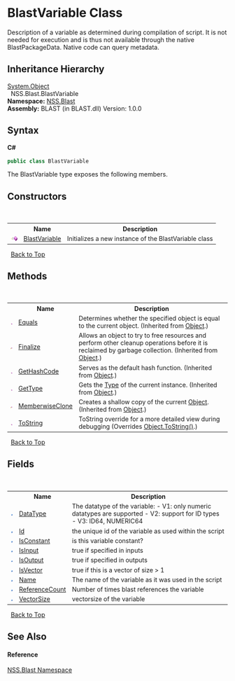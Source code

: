 # BlastVariable Class
 

Description of a variable as determined during compilation of script. It is not needed for execution and is thus not available through the native BlastPackageData. Native code can query metadata.


## Inheritance Hierarchy
<a href="https://docs.microsoft.com/dotnet/api/system.object" target="_blank" rel="noopener noreferrer">System.Object</a><br />&nbsp;&nbsp;NSS.Blast.BlastVariable<br />
**Namespace:**&nbsp;<a href="N_NSS_Blast">NSS.Blast</a><br />**Assembly:**&nbsp;BLAST (in BLAST.dll) Version: 1.0.0

## Syntax

**C#**<br />
``` C#
public class BlastVariable
```

The BlastVariable type exposes the following members.


## Constructors
&nbsp;<table><tr><th></th><th>Name</th><th>Description</th></tr><tr><td>![Public method](media/pubmethod.gif "Public method")</td><td><a href="M_NSS_Blast_BlastVariable__ctor">BlastVariable</a></td><td>
Initializes a new instance of the BlastVariable class</td></tr></table>&nbsp;
<a href="#blastvariable-class">Back to Top</a>

## Methods
&nbsp;<table><tr><th></th><th>Name</th><th>Description</th></tr><tr><td>![Public method](media/pubmethod.gif "Public method")</td><td><a href="https://docs.microsoft.com/dotnet/api/system.object.equals#system-object-equals(system-object)" target="_blank" rel="noopener noreferrer">Equals</a></td><td>
Determines whether the specified object is equal to the current object.
 (Inherited from <a href="https://docs.microsoft.com/dotnet/api/system.object" target="_blank" rel="noopener noreferrer">Object</a>.)</td></tr><tr><td>![Protected method](media/protmethod.gif "Protected method")</td><td><a href="https://docs.microsoft.com/dotnet/api/system.object.finalize#system-object-finalize" target="_blank" rel="noopener noreferrer">Finalize</a></td><td>
Allows an object to try to free resources and perform other cleanup operations before it is reclaimed by garbage collection.
 (Inherited from <a href="https://docs.microsoft.com/dotnet/api/system.object" target="_blank" rel="noopener noreferrer">Object</a>.)</td></tr><tr><td>![Public method](media/pubmethod.gif "Public method")</td><td><a href="https://docs.microsoft.com/dotnet/api/system.object.gethashcode#system-object-gethashcode" target="_blank" rel="noopener noreferrer">GetHashCode</a></td><td>
Serves as the default hash function.
 (Inherited from <a href="https://docs.microsoft.com/dotnet/api/system.object" target="_blank" rel="noopener noreferrer">Object</a>.)</td></tr><tr><td>![Public method](media/pubmethod.gif "Public method")</td><td><a href="https://docs.microsoft.com/dotnet/api/system.object.gettype#system-object-gettype" target="_blank" rel="noopener noreferrer">GetType</a></td><td>
Gets the <a href="https://docs.microsoft.com/dotnet/api/system.type" target="_blank" rel="noopener noreferrer">Type</a> of the current instance.
 (Inherited from <a href="https://docs.microsoft.com/dotnet/api/system.object" target="_blank" rel="noopener noreferrer">Object</a>.)</td></tr><tr><td>![Protected method](media/protmethod.gif "Protected method")</td><td><a href="https://docs.microsoft.com/dotnet/api/system.object.memberwiseclone#system-object-memberwiseclone" target="_blank" rel="noopener noreferrer">MemberwiseClone</a></td><td>
Creates a shallow copy of the current <a href="https://docs.microsoft.com/dotnet/api/system.object" target="_blank" rel="noopener noreferrer">Object</a>.
 (Inherited from <a href="https://docs.microsoft.com/dotnet/api/system.object" target="_blank" rel="noopener noreferrer">Object</a>.)</td></tr><tr><td>![Public method](media/pubmethod.gif "Public method")</td><td><a href="M_NSS_Blast_BlastVariable_ToString">ToString</a></td><td>
ToString override for a more detailed view during debugging
 (Overrides <a href="https://docs.microsoft.com/dotnet/api/system.object.tostring#system-object-tostring" target="_blank" rel="noopener noreferrer">Object.ToString()</a>.)</td></tr></table>&nbsp;
<a href="#blastvariable-class">Back to Top</a>

## Fields
&nbsp;<table><tr><th></th><th>Name</th><th>Description</th></tr><tr><td>![Public field](media/pubfield.gif "Public field")</td><td><a href="F_NSS_Blast_BlastVariable_DataType">DataType</a></td><td>
The datatype of the variable: - V1: only numeric datatypes are supported - V2: support for ID types - V3: ID64, NUMERIC64</td></tr><tr><td>![Public field](media/pubfield.gif "Public field")</td><td><a href="F_NSS_Blast_BlastVariable_Id">Id</a></td><td>
the unique id of the variable as used within the script</td></tr><tr><td>![Public field](media/pubfield.gif "Public field")</td><td><a href="F_NSS_Blast_BlastVariable_IsConstant">IsConstant</a></td><td>
is this variable constant?</td></tr><tr><td>![Public field](media/pubfield.gif "Public field")</td><td><a href="F_NSS_Blast_BlastVariable_IsInput">IsInput</a></td><td>
true if specified in inputs</td></tr><tr><td>![Public field](media/pubfield.gif "Public field")</td><td><a href="F_NSS_Blast_BlastVariable_IsOutput">IsOutput</a></td><td>
true if specified in outputs</td></tr><tr><td>![Public field](media/pubfield.gif "Public field")</td><td><a href="F_NSS_Blast_BlastVariable_IsVector">IsVector</a></td><td>
true if this is a vector of size > 1</td></tr><tr><td>![Public field](media/pubfield.gif "Public field")</td><td><a href="F_NSS_Blast_BlastVariable_Name">Name</a></td><td>
The name of the variable as it was used in the script</td></tr><tr><td>![Public field](media/pubfield.gif "Public field")</td><td><a href="F_NSS_Blast_BlastVariable_ReferenceCount">ReferenceCount</a></td><td>
Number of times blast references the variable</td></tr><tr><td>![Public field](media/pubfield.gif "Public field")</td><td><a href="F_NSS_Blast_BlastVariable_VectorSize">VectorSize</a></td><td>
vectorsize of the variable</td></tr></table>&nbsp;
<a href="#blastvariable-class">Back to Top</a>

## See Also


#### Reference
<a href="N_NSS_Blast">NSS.Blast Namespace</a><br />